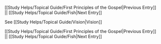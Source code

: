 [[Study Helps/Topical Guide/First Principles of the Gospel|Previous Entry]]  ||  [[Study Helps/Topical Guide/Fish|Next Entry]]

 See [[Study Helps/Topical Guide/Vision|Vision]]

[[Study Helps/Topical Guide/First Principles of the Gospel|Previous Entry]]  ||  [[Study Helps/Topical Guide/Fish|Next Entry]]